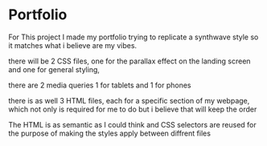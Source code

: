 # Portfolio

For This project I made my portfolio trying to replicate a synthwave style so it matches what i believe are my vibes.

there will be 2 CSS files, one for the parallax effect on the landing screen and one for general styling,

there are 2 media queries 1 for tablets and 1 for phones

there is as well 3 HTML files, each for a specific section of my webpage, which not only is required for me to do but i believe that will keep the order

The HTML is as semantic as I could think and CSS selectors are reused for the purpose of making the styles apply between diffrent files